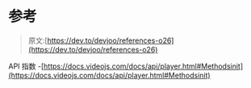 # 参考

> 原文:[https://dev.to/devjoo/references-o26](https://dev.to/devjoo/references-o26)

API 指数
-[https://docs.videojs.com/docs/api/player.html#Methodsinit](https://docs.videojs.com/docs/api/player.html#Methodsinit)